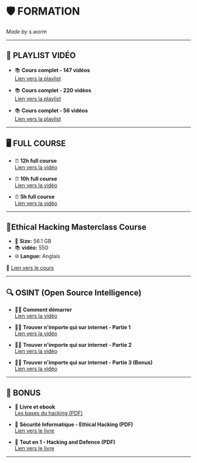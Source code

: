 # 🛡️ **FORMATION**

*Made by s.worm*

---

## 🎥 **PLAYLIST VIDÉO**

- 📚 **Cours complet - 147 vidéos**  
  [Lien vers la playlist](https://youtube.com/playlist?list=PLoIA0X2_zqE31xJe4jVMfUcQYlwFW0lbL&si=WpXFVMbrZygKr4Iv)

- 📚 **Cours complet - 220 vidéos**  
  [Lien vers la playlist](https://youtube.com/playlist?list=PLKS0AQTW863IdNyI5G-O0TWYbGhW6eaZ_&si=w65R5i9L-d1kkYcQ)

- 📚 **Cours complet - 56 vidéos**  
  [Lien vers la playlist](https://youtube.com/playlist?list=PL1hSAEEvtOapTU9KTdZM4wZKlt4DdATgO&si=UfEg4IvoW0Tu55G_)

---

## 🖥️ **FULL COURSE**

- ⏰ **12h full course**  
  [Lien vers la vidéo](https://youtu.be/fNzpcB7ODxQ?si=rvpTtvDeICt0VNPe)

- ⏰ **10h full course**  
  [Lien vers la vidéo](https://youtu.be/w_oxcjPOWos?si=N4Xff_4GZUAj3UEt)

- ⏰ **5h full course**  
  [Lien vers la vidéo](https://youtu.be/EZ_bUnO19jk?si=Id3LkAM6VGxGx7eS)

---

## 🔐**Ethical Hacking Masterclass Course**

- 💾 **Size:** 56.1 GB  
- 📚 **vidéo:** 550 
- 🌐 **Langue:** Anglais

🔗 [Lien vers le cours](https://drive.google.com/drive/folders/1mZwaNmPJB6OcGf-lSejIvbU8y2YxjDt4)

---

## 🔍 **OSINT (Open Source Intelligence)**

- 🕵️‍♂️ **Comment démarrer**  
  [Lien vers la vidéo](https://www.youtube.com/watch?v=AZvLBSlwCgo)

- 🕵️‍♂️ **Trouver n'importe qui sur internet - Partie 1**  
  [Lien vers la vidéo](https://www.youtube.com/watch?v=NqNg2SKtNAk)

- 🕵️‍♂️ **Trouver n'importe qui sur internet - Partie 2**  
  [Lien vers la vidéo](https://www.youtube.com/watch?v=ni8JS_IfBDk)

- 🕵️‍♂️ **Trouver n'importe qui sur internet - Partie 3 (Bonus)**  
  [Lien vers la vidéo](https://www.youtube.com/watch?v=23bC9GQLB38)

---

## 🎁 **BONUS**

- 📘 **Livre et ebook**  
  [Les bases du hacking (PDF)](https://ekladata.com/gulpzZVDEliLIx88zBHvp8UL5nM/Les-bases-du-hacking.pdf)

- 📗 **Sécurité Informatique - Ethical Hacking (PDF)**  
  [Lien vers le livre](https://repo.zenk-security.com/Magazine%20E-book/Securite%20Informatique%20-%20Ethical%20Hacking.pdf)

- 📕 **Tout en 1 - Hacking and Defence (PDF)**  
  [Lien vers le livre](https://tk.amikom.ac.id/storage/download/Link%20for%20Understand%20to%20Hacking%20and%20Defence.pdf)

---
